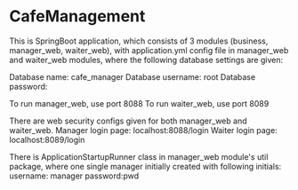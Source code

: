 # CafeManagement
This is SpringBoot application, which consists of 3 modules (business, manager_web, waiter_web),
 with application.yml config file in manager_web and waiter_web modules, where the following database settings are given:

Database name: cafe_manager
Database username: root
Database password:

To run manager_web, use port 8088
To run waiter_web, use port 8089

There are web security configs given for both manager_web and waiter_web.
Manager login page: localhost:8088/login
Waiter login page: localhost:8089/login

There is ApplicationStartupRunner class in manager_web module's util package, where one single manager initially created
with following initials:
username: manager
password:pwd
